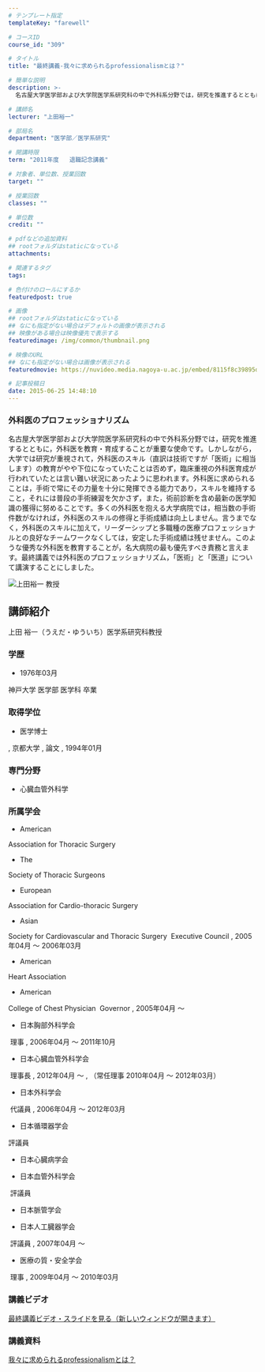 ```yaml
---
# テンプレート指定
templateKey: "farewell"

# コースID
course_id: "309"

# タイトル
title: "最終講義-我々に求められるprofessionalismとは？"

# 簡単な説明
description: >-
  名古屋大学医学部および大学院医学系研究科の中で外科系分野では，研究を推進するとともに，外科医を教育・育成することが重要な使命です。しかしながら，大学では研究が重視されて，外科医のスキル（直訳は技術...

# 講師名
lecturer: "上田裕一"

# 部局名
department: "医学部／医学系研究"

# 開講時限
term: "2011年度	退職記念講義"

# 対象者、単位数、授業回数
target: ""

# 授業回数
classes: ""

# 単位数
credit: ""

# pdfなどの追加資料
## rootフォルダはstaticになっている
attachments: 

# 関連するタグ
tags:

# 色付けのロールにするか
featuredpost: true

# 画像
## rootフォルダはstaticになっている
## なにも指定がない場合はデフォルトの画像が表示される
## 映像がある場合は映像優先で表示する
featuredimage: /img/common/thumbnail.png

# 映像のURL
## なにも指定がない場合は画像が表示される
featuredmovie: https://nuvideo.media.nagoya-u.ac.jp/embed/8115f8c39895d32fa25f8d51d4ef7e44f8eefb2a

# 記事投稿日
date: 2015-06-25 14:48:10
---
```


### 外科医のプロフェッショナリズム

名古屋大学医学部および大学院医学系研究科の中で外科系分野では，研究を推進するとともに，外科医を教育・育成することが重要な使命です。しかしながら，大学では研究が重視されて，外科医のスキル（直訳は技術ですが「医術」に相当します）の教育がやや下位になっていたことは否めず，臨床重視の外科医育成が行われていたとは言い難い状況にあったように思われます。外科医に求められることは，手術で常にその力量を十分に発揮できる能力であり，スキルを維持すること，それには普段の手術練習を欠かさず，また，術前診断を含め最新の医学知識の獲得に努めることです。多くの外科医を抱える大学病院では，相当数の手術件数がなければ，外科医のスキルの修得と手術成績は向上しません。言うまでなく，外科医のスキルに加えて，リーダーシップと多職種の医療プロフェッショナルとの良好なチームワークなくしては，安定した手術成績は残せません。このような優秀な外科医を教育することが，名大病院の最も優先すべき責務と言えます。最終講義では外科医のプロフェッショナリズム，「医術」と「医道」について講演することにしました。

![上田裕一 教授](/files/309/s_H23_ueda_facephoto.jpg) 

## 講師紹介

上田 裕一（うえだ・ゆういち）医学系研究科教授

### 学歴

* 1976年03月

神戸大学 医学部 医学科 卒業

### 取得学位

* 医学博士

, 京都大学 , 論文 , 1994年01月

### 専門分野

* 心臓血管外科学

### 所属学会

* American

Association for Thoracic Surgery

* The

Society of Thoracic Surgeons

* European

Association for Cardio-thoracic Surgery

* Asian

Society for Cardiovascular and Thoracic Surgery  Executive Council , 2005年04月 〜 2006年03月

* American

Heart Association

* American

College of Chest Physician  Governor , 2005年04月 〜

* 日本胸部外科学会

 理事 , 2006年04月 〜 2011年10月

* 日本心臓血管外科学会

 理事長 , 2012年04月 〜 , （常任理事 2010年04月 〜 2012年03月）

* 日本外科学会

 代議員 , 2006年04月 〜 2012年03月

* 日本循環器学会

評議員

* 日本心臓病学会

* 日本血管外科学会

 評議員

* 日本脈管学会

* 日本人工臓器学会

 評議員 , 2007年04月 〜

* 医療の質・安全学会

 理事 , 2009年04月 〜 2010年03月

### 講義ビデオ

[最終講義ビデオ・スライドを見る（新しいウィンドウが開きます）][1]

[1]: http://ocw.nagoya-u.jp/resource/2011_lastlecture_ueda

### 講義資料

[我々に求められるprofessionalismとは？](/files/309/ueda_lastLecture_v2-1.pdf) 

